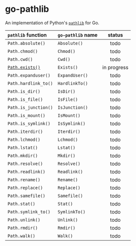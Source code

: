# go-pathlib

An implementation of Python's [`pathlib`](https://docs.python.org/3/library/pathlib.html#) for Go.

| `pathlib` function                                                                    | `go-pathlib` name | status        |
| :--------------------                                                                 | :---------------- | :-------:     |
| `Path.absolute()`                                                                     | `Absolute()`      | todo          |
| `Path.chmod()`                                                                        | `Chmod()`         | todo          |
| `Path.cwd()`                                                                          | `Cwd()`           | todo          |
| [`Path.exists()`](https://docs.python.org/3/library/pathlib.html#pathlib.Path.exists) | `Exists()`        | in progress   |
| `Path.expanduser()`                                                                   | `ExpandUser()`    | todo          |
| `Path.hardlink_to()`                                                                  | `HardlinkTo()`    | todo          |
| `Path.is_dir()`                                                                       | `IsDir()`         | todo          |
| `Path.is_file()`                                                                      | `IsFile()`        | todo          |
| `Path.is_junction()`                                                                  | `IsJunction()`    | todo          |
| `Path.is_mount()`                                                                     | `IsMount()`       | todo          |
| `Path.is_symlink()`                                                                   | `IsSymlink()`     | todo          |
| `Path.iterdir()`                                                                      | `Iterdir()`       | todo          |
| `Path.lchmod()`                                                                       | `Lchmod()`        | todo          |
| `Path.lstat()`                                                                        | `Lstat()`         | todo          |
| `Path.mkdir()`                                                                        | `Mkdir()`         | todo          |
| `Path.resolve()`                                                                      | `Resolve()`       | todo          |
| `Path.readlink()`                                                                     | `Readlink()`      | todo          |
| `Path.rename()`                                                                       | `Rename()`        | todo          |
| `Path.replace()`                                                                      | `Replace()`       | todo          |
| `Path.samefile()`                                                                     | `Samefile()`      | todo          |
| `Path.stat()`                                                                         | `Stat()`          | todo          |
| `Path.symlink_to()`                                                                   | `SymlinkTo()`     | todo          |
| `Path.unlink()`                                                                       | `Unlink()`        | todo          |
| `Path.rmdir()`                                                                        | `Rmdir()`         | todo          |
| `Path.walk()`                                                                         | `Walk()`          | todo          |
